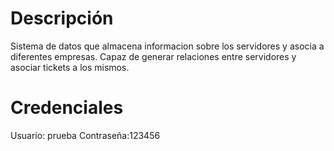 # Descripción

Sistema de datos que almacena informacion sobre los servidores y asocia a diferentes empresas. Capaz de generar relaciones entre servidores y asociar tickets a los mismos.

# Credenciales
Usuario: prueba 
Contraseña:123456
